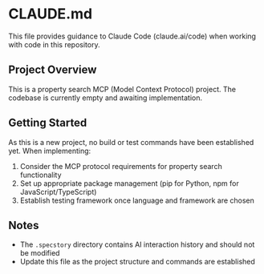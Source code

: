 # CLAUDE.md

This file provides guidance to Claude Code (claude.ai/code) when working with code in this repository.

## Project Overview

This is a property search MCP (Model Context Protocol) project. The codebase is currently empty and awaiting implementation.

## Getting Started

As this is a new project, no build or test commands have been established yet. When implementing:

1. Consider the MCP protocol requirements for property search functionality
2. Set up appropriate package management (pip for Python, npm for JavaScript/TypeScript)
3. Establish testing framework once language and framework are chosen

## Notes

- The `.specstory` directory contains AI interaction history and should not be modified
- Update this file as the project structure and commands are established
